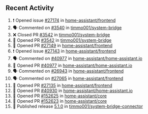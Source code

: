 ## Recent Activity

<!--START_SECTION:activity-->
1. ❗ Opened issue [#27174](https://github.com/home-assistant/frontend/issues/27174) in [home-assistant/frontend](https://github.com/home-assistant/frontend)
2. 🗣 Commented on [#3540](https://github.com/timmo001/system-bridge/issues/3540) in [timmo001/system-bridge](https://github.com/timmo001/system-bridge)
3. ❌ Closed PR [#3542](https://github.com/timmo001/system-bridge/pull/3542) in [timmo001/system-bridge](https://github.com/timmo001/system-bridge)
4. 💪 Opened PR [#3542](https://github.com/timmo001/system-bridge/pull/3542) in [timmo001/system-bridge](https://github.com/timmo001/system-bridge)
5. 💪 Opened PR [#27149](https://github.com/home-assistant/frontend/pull/27149) in [home-assistant/frontend](https://github.com/home-assistant/frontend)
6. ❗ Opened issue [#27143](https://github.com/home-assistant/frontend/issues/27143) in [home-assistant/frontend](https://github.com/home-assistant/frontend)
7. 🗣 Commented on [#40977](https://github.com/home-assistant/home-assistant.io/issues/40977) in [home-assistant/home-assistant.io](https://github.com/home-assistant/home-assistant.io)
8. 💪 Opened PR [#40977](https://github.com/home-assistant/home-assistant.io/pull/40977) in [home-assistant/home-assistant.io](https://github.com/home-assistant/home-assistant.io)
9. 🗣 Commented on [#26943](https://github.com/home-assistant/frontend/issues/26943) in [home-assistant/frontend](https://github.com/home-assistant/frontend)
10. 🗣 Commented on [#27065](https://github.com/home-assistant/frontend/issues/27065) in [home-assistant/frontend](https://github.com/home-assistant/frontend)
11. 💪 Opened PR [#27135](https://github.com/home-assistant/frontend/pull/27135) in [home-assistant/frontend](https://github.com/home-assistant/frontend)
12. 💪 Opened PR [#40930](https://github.com/home-assistant/home-assistant.io/pull/40930) in [home-assistant/home-assistant.io](https://github.com/home-assistant/home-assistant.io)
13. 💪 Opened PR [#152625](https://github.com/home-assistant/core/pull/152625) in [home-assistant/core](https://github.com/home-assistant/core)
14. 💪 Opened PR [#152623](https://github.com/home-assistant/core/pull/152623) in [home-assistant/core](https://github.com/home-assistant/core)
15. 🚀 Published release [5.1.0](https://github.com/5.1.0) in [timmo001/system-bridge-connector](https://github.com/timmo001/system-bridge-connector)
<!--END_SECTION:activity-->
